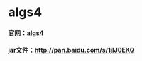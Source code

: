 # algs4

#### 官网：[algs4](http://algs4.cs.princeton.edu/home/)

#### jar文件：http://pan.baidu.com/s/1jIJ0EKQ
